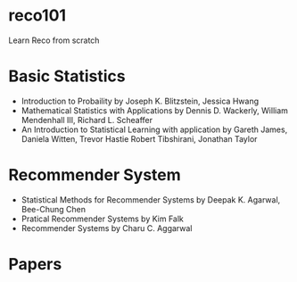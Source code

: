 # reco101
Learn Reco from scratch 

# Basic Statistics
- Introduction to Probaility by Joseph K. Blitzstein, Jessica Hwang
- Mathematical Statistics with Applications by Dennis D. Wackerly, William Mendenhall III, Richard L. Scheaffer
- An Introduction to Statistical Learning with application by Gareth James, Daniela Witten, Trevor Hastie Robert Tibshirani, Jonathan Taylor

# Recommender System
- Statistical Methods for Recommender Systems by Deepak K. Agarwal, Bee-Chung Chen
- Pratical Recommender Systems by Kim Falk
- Recommender Systems by Charu C. Aggarwal

# Papers